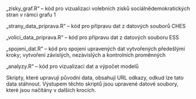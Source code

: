 „zisky_graf.R“ – kód pro vizualizaci volebních zisků sociálnědemokratických stran v rámci grafu 1

„strany_data_priprava.R“ – kód pro přípravu dat z datových souborů CHES

„volici_data_priprava.R“ – kód pro přípravu dat z datových souboru ESS

„spojeni_dat.R“ – kód pro spojení upravených dat vytvořených předešlými kroky; vytvoření závislých, nezávislých a kontrolních proměnných

„analyzy.R“ – kód pro vizualizaci dat a výpočet modelů

Skripty, které upravují původní data, obsahují URL odkazy, odkud lze tato data stáhnout. Výstupem těchto skriptů jsou upravené datové soubory, které jsou načítány v dalších krocích.
